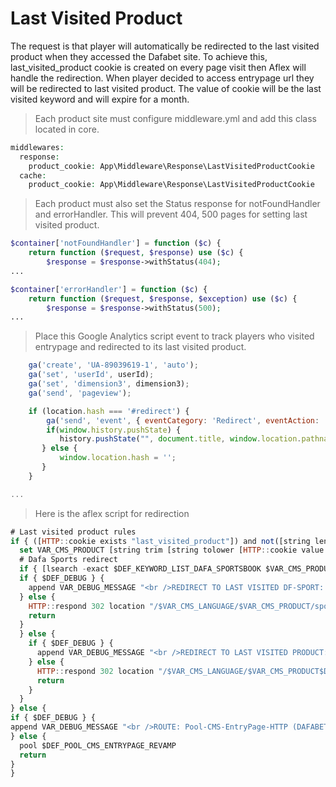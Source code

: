 # Last Visited Product

The request is that player will automatically be redirected to the last visited product when they accessed the Dafabet site. To achieve this, last_visited_product cookie is created on every page visit then Aflex will handle the redirection. When player decided to access entrypage url they will be redirected to last visited product. The value of cookie will be the last visited keyword and will expire for a month.

> Each product site must configure middleware.yml and add this class located in core.

```php
middlewares:
  response:
    product_cookie: App\Middleware\Response\LastVisitedProductCookie
  cache:
    product_cookie: App\Middleware\Response\LastVisitedProductCookie
```
> Each product must also set the Status response for notFoundHandler and errorHandler. This will prevent 404, 500 pages for setting last visited product.

```php
$container['notFoundHandler'] = function ($c) {
    return function ($request, $response) use ($c) {
        $response = $response->withStatus(404);
...

$container['errorHandler'] = function ($c) {
    return function ($request, $response, $exception) use ($c) {
        $response = $response->withStatus(500);
...
```
> Place this Google Analytics script event to track players who visited entrypage and redirected to its last visited product.

```js
    ga('create', 'UA-89039619-1', 'auto');
    ga('set', 'userId', userId);
    ga('set', 'dimension3', dimension3);
    ga('send', 'pageview');

    if (location.hash === '#redirect') {
        ga('send', 'event', { eventCategory: 'Redirect', eventAction: 'Product menu', eventLabel: 'Lottery'});
        if(window.history.pushState) {
           history.pushState("", document.title, window.location.pathname + window.location.search);
       } else {
           window.location.hash = '';
       }
    }

...
```
> Here is the aflex script for redirection

```js
# Last visited product rules
if { ([HTTP::cookie exists "last_visited_product"]) and not([string length $VAR_CMS_INNERPAGE]) } {
  set VAR_CMS_PRODUCT [string trim [string tolower [HTTP::cookie value "last_visited_product"]]]
  # Dafa Sports redirect
  if { [lsearch -exact $DEF_KEYWORD_LIST_DAFA_SPORTSBOOK $VAR_CMS_PRODUCT] > -1 } {
  if { $DEF_DEBUG } {
    append VAR_DEBUG_MESSAGE "<br />REDIRECT TO LAST VISITED DF-SPORT: /$VAR_CMS_LANGUAGE/$VAR_CMS_PRODUCT/sports$DEF_HTTP_REQUEST_QUERY#redirect"
  } else {
    HTTP::respond 302 location "/$VAR_CMS_LANGUAGE/$VAR_CMS_PRODUCT/sports$DEF_HTTP_REQUEST_QUERY#redirect"
    return
  }
  } else {
    if { $DEF_DEBUG } {
      append VAR_DEBUG_MESSAGE "<br />REDIRECT TO LAST VISITED PRODUCT: /$VAR_CMS_LANGUAGE/$VAR_CMS_PRODUCT$DEF_HTTP_REQUEST_QUERY#redirect"
    } else {
      HTTP::respond 302 location "/$VAR_CMS_LANGUAGE/$VAR_CMS_PRODUCT$DEF_HTTP_REQUEST_QUERY#redirect"
      return
    }
  }
} else {
if { $DEF_DEBUG } {
append VAR_DEBUG_MESSAGE "<br />ROUTE: Pool-CMS-EntryPage-HTTP (DAFABET REVAMP)"
} else {
  pool $DEF_POOL_CMS_ENTRYPAGE_REVAMP
  return
}
}
```

